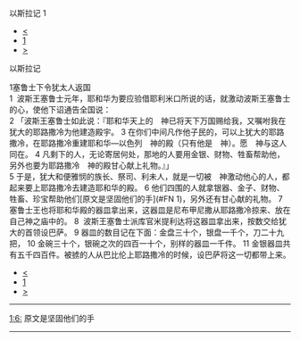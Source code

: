 ﻿





 以斯拉记 1




* [<](bible/2CH36.md)
* [1](bible/EZR.md)
* [>](bible/EZR02.md)



以斯拉记 
 
1塞鲁士下令犹太人返国  
1  波斯王塞鲁士元年，耶和华为要应验借耶利米口所说的话，就激动波斯王塞鲁士的心，使他下诏通告全国说：  
2 「波斯王塞鲁士如此说：『耶和华天上的　神已将天下万国赐给我，又嘱咐我在犹大的耶路撒冷为他建造殿宇。 
3 在你们中间凡作他子民的，可以上犹大的耶路撒冷，在耶路撒冷重建耶和华—以色列　神的殿（只有他是　神）。愿　神与这人同在。 
4 凡剩下的人，无论寄居何处，那地的人要用金银、财物、牲畜帮助他，另外也要为耶路撒冷　神的殿甘心献上礼物。』」  
5 于是，犹大和便雅悯的族长、祭司、利未人，就是一切被　神激动他心的人，都起来要上耶路撒冷去建造耶和华的殿。 
6 他们四围的人就拿银器、金子、财物、牲畜、珍宝帮助他们[原文是坚固他们的手](#FN
1)，另外还有甘心献的礼物。 
7  塞鲁士王也将耶和华殿的器皿拿出来，这器皿是尼布甲尼撒从耶路撒冷掠来、放在自己神之庙中的。 
8  波斯王塞鲁士派库官米提利达将这器皿拿出来，按数交给犹大的首领设巴萨。 
9 器皿的数目记在下面：金盘三十个，银盘一千个，刀二十九把， 
10 金碗三十个，银碗之次的四百一十个，别样的器皿一千件。 
11 金银器皿共有五千四百件。被掳的人从巴比伦上耶路撒冷的时候，设巴萨将这一切都带上来。 
* [<](bible/2CH36.md)
* [1](bible/EZR.md)
* [>](bible/EZR02.md)





---


[1:6:](#V6)
原文是坚固他们的手




---









